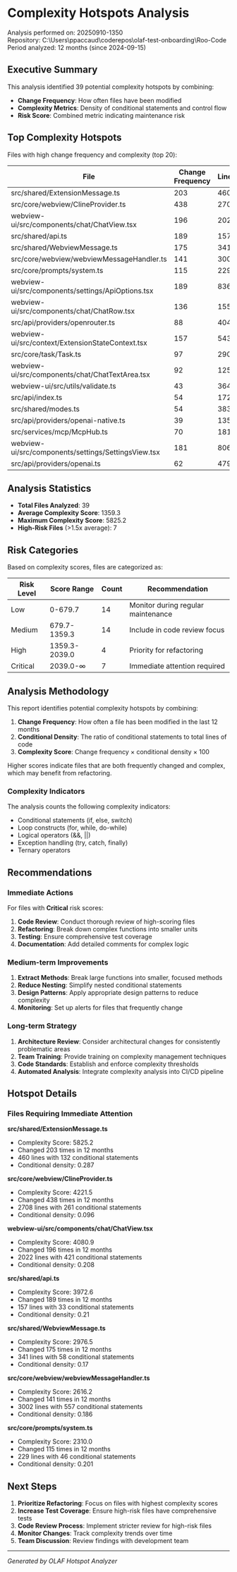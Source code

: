 # Complexity Hotspots Analysis

Analysis performed on: 20250910-1350  
Repository: C:\Users\ppaccaud\coderepos\olaf-test-onboarding\Roo-Code  
Period analyzed: 12 months (since 2024-09-15)

## Executive Summary

This analysis identified 39 potential complexity hotspots by combining:
- **Change Frequency**: How often files have been modified
- **Complexity Metrics**: Density of conditional statements and control flow
- **Risk Score**: Combined metric indicating maintenance risk

## Top Complexity Hotspots

Files with high change frequency and complexity (top 20):

| File | Change Frequency | Lines | Conditionals | Conditional Density | Complexity Score |
|------|-----------------|-------|-------------|-------------------|----------------|
| src/shared/ExtensionMessage.ts | 203 | 460 | 132 | 0.287 | 5825.2 |
| src/core/webview/ClineProvider.ts | 438 | 2708 | 261 | 0.096 | 4221.5 |
| webview-ui/src/components/chat/ChatView.tsx | 196 | 2022 | 421 | 0.208 | 4080.9 |
| src/shared/api.ts | 189 | 157 | 33 | 0.21 | 3972.6 |
| src/shared/WebviewMessage.ts | 175 | 341 | 58 | 0.17 | 2976.5 |
| src/core/webview/webviewMessageHandler.ts | 141 | 3002 | 557 | 0.186 | 2616.2 |
| src/core/prompts/system.ts | 115 | 229 | 46 | 0.201 | 2310.0 |
| webview-ui/src/components/settings/ApiOptions.tsx | 189 | 836 | 87 | 0.104 | 1966.9 |
| webview-ui/src/components/chat/ChatRow.tsx | 136 | 1554 | 202 | 0.13 | 1767.8 |
| src/api/providers/openrouter.ts | 88 | 404 | 81 | 0.2 | 1764.4 |
| webview-ui/src/context/ExtensionStateContext.tsx | 157 | 543 | 54 | 0.099 | 1561.3 |
| src/core/task/Task.ts | 97 | 2901 | 405 | 0.14 | 1354.2 |
| webview-ui/src/components/chat/ChatTextArea.tsx | 92 | 1253 | 179 | 0.143 | 1314.3 |
| webview-ui/src/utils/validate.ts | 43 | 364 | 111 | 0.305 | 1311.3 |
| src/api/index.ts | 54 | 172 | 41 | 0.238 | 1287.2 |
| src/shared/modes.ts | 54 | 383 | 87 | 0.227 | 1226.6 |
| src/api/providers/openai-native.ts | 39 | 1355 | 398 | 0.294 | 1145.5 |
| src/services/mcp/McpHub.ts | 70 | 1818 | 289 | 0.159 | 1112.8 |
| webview-ui/src/components/settings/SettingsView.tsx | 181 | 806 | 49 | 0.061 | 1100.4 |
| src/api/providers/openai.ts | 62 | 479 | 82 | 0.171 | 1061.4 |

## Analysis Statistics

- **Total Files Analyzed**: 39
- **Average Complexity Score**: 1359.3
- **Maximum Complexity Score**: 5825.2
- **High-Risk Files** (>1.5x average): 7

## Risk Categories

Based on complexity scores, files are categorized as:

| Risk Level | Score Range | Count | Recommendation |
|------------|-------------|-------|----------------|
| Low | 0-679.7 | 14 | Monitor during regular maintenance |
| Medium | 679.7-1359.3 | 14 | Include in code review focus |
| High | 1359.3-2039.0 | 4 | Priority for refactoring |
| Critical | 2039.0-∞ | 7 | Immediate attention required |

## Analysis Methodology

This report identifies potential complexity hotspots by combining:

1. **Change Frequency**: How often a file has been modified in the last 12 months
2. **Conditional Density**: The ratio of conditional statements to total lines of code
3. **Complexity Score**: Change frequency × conditional density × 100

Higher scores indicate files that are both frequently changed and complex, which may benefit from refactoring.

### Complexity Indicators

The analysis counts the following complexity indicators:
- Conditional statements (if, else, switch)
- Loop constructs (for, while, do-while)
- Logical operators (&&, ||)
- Exception handling (try, catch, finally)
- Ternary operators

## Recommendations

### Immediate Actions

For files with **Critical** risk scores:
1. **Code Review**: Conduct thorough review of high-scoring files
2. **Refactoring**: Break down complex functions into smaller units
3. **Testing**: Ensure comprehensive test coverage
4. **Documentation**: Add detailed comments for complex logic

### Medium-term Improvements

1. **Extract Methods**: Break large functions into smaller, focused methods
2. **Reduce Nesting**: Simplify nested conditional statements
3. **Design Patterns**: Apply appropriate design patterns to reduce complexity
4. **Monitoring**: Set up alerts for files that frequently change

### Long-term Strategy

1. **Architecture Review**: Consider architectural changes for consistently problematic areas
2. **Team Training**: Provide training on complexity management techniques
3. **Code Standards**: Establish and enforce complexity thresholds
4. **Automated Analysis**: Integrate complexity analysis into CI/CD pipeline

## Hotspot Details

### Files Requiring Immediate Attention

**src/shared/ExtensionMessage.ts**
- Complexity Score: 5825.2
- Changed 203 times in 12 months
- 460 lines with 132 conditional statements
- Conditional density: 0.287

**src/core/webview/ClineProvider.ts**
- Complexity Score: 4221.5
- Changed 438 times in 12 months
- 2708 lines with 261 conditional statements
- Conditional density: 0.096

**webview-ui/src/components/chat/ChatView.tsx**
- Complexity Score: 4080.9
- Changed 196 times in 12 months
- 2022 lines with 421 conditional statements
- Conditional density: 0.208

**src/shared/api.ts**
- Complexity Score: 3972.6
- Changed 189 times in 12 months
- 157 lines with 33 conditional statements
- Conditional density: 0.21

**src/shared/WebviewMessage.ts**
- Complexity Score: 2976.5
- Changed 175 times in 12 months
- 341 lines with 58 conditional statements
- Conditional density: 0.17

**src/core/webview/webviewMessageHandler.ts**
- Complexity Score: 2616.2
- Changed 141 times in 12 months
- 3002 lines with 557 conditional statements
- Conditional density: 0.186

**src/core/prompts/system.ts**
- Complexity Score: 2310.0
- Changed 115 times in 12 months
- 229 lines with 46 conditional statements
- Conditional density: 0.201

## Next Steps

1. **Prioritize Refactoring**: Focus on files with highest complexity scores
2. **Increase Test Coverage**: Ensure high-risk files have comprehensive tests
3. **Code Review Process**: Implement stricter review for high-risk files
4. **Monitor Changes**: Track complexity trends over time
5. **Team Discussion**: Review findings with development team

---
*Generated by OLAF Hotspot Analyzer*
